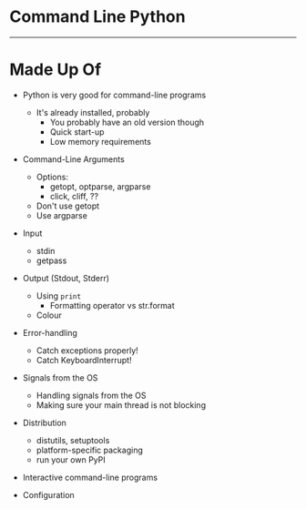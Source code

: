 # Command Line Python

----

# Made Up Of

* Python is very good for command-line programs
  * It's already installed, probably
      * You probably have an old version though
      * Quick start-up
      * Low memory requirements
      
* Command-Line Arguments
  * Options:
    * getopt, optparse, argparse
    * click, cliff, ??
  * Don't use getopt
  * Use argparse
* Input
  * stdin
  * getpass
* Output (Stdout, Stderr)
  * Using `print`
    * Formatting operator vs str.format
  * Colour
* Error-handling
  * Catch exceptions properly!
  * Catch KeyboardInterrupt!
* Signals from the OS
  * Handling signals from the OS
  * Making sure your main thread is not blocking
* Distribution
  * distutils, setuptools
  * platform-specific packaging
  * run your own PyPI

* Interactive command-line programs
* Configuration

